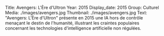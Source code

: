 Title: Avengers: L'Ère d'Ultron
Year: 2015
Display_date: 2015
Group: Culturel
Media: ./images/avengers.jpg
Thumbnail: ./images/avengers.jpg
Text: "Avengers: L'Ère d'Ultron" présente en 2015 une IA hors de contrôle menaçant le destin de l'humanité, illustrant les craintes populaires concernant les technologies d'intelligence artificielle non régulées.